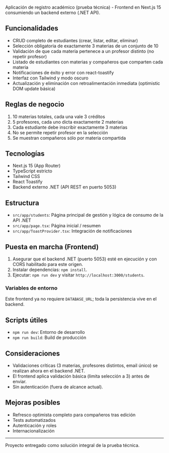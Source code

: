 Aplicación de registro académico (prueba técnica) - Frontend en Next.js 15 consumiendo un backend externo (.NET API).

## Funcionalidades

- CRUD completo de estudiantes (crear, listar, editar, eliminar)
- Selección obligatoria de exactamente 3 materias de un conjunto de 10
- Validación de que cada materia pertenece a un profesor distinto (no repetir profesor)
- Listado de estudiantes con materias y compañeros que comparten cada materia
- Notificaciones de éxito y error con react-toastify
- Interfaz con Tailwind y modo oscuro
- Actualización y eliminación con retroalimentación inmediata (optimistic DOM update básica)

## Reglas de negocio

1. 10 materias totales, cada una vale 3 créditos
2. 5 profesores, cada uno dicta exactamente 2 materias
3. Cada estudiante debe inscribir exactamente 3 materias
4. No se permite repetir profesor en la selección
5. Se muestran compañeros sólo por materia compartida

## Tecnologías

- Next.js 15 (App Router)
- TypeScript estricto
- Tailwind CSS
- React Toastify
- Backend externo .NET (API REST en puerto 5053)

## Estructura

- `src/app/students`: Página principal de gestión y lógica de consumo de la API .NET
- `src/app/page.tsx`: Página inicial / resumen
- `src/app/ToastProvider.tsx`: Integración de notificaciones

## Puesta en marcha (Frontend)

1. Asegurar que el backend .NET (puerto 5053) esté en ejecución y con CORS habilitado para este origen.
2. Instalar dependencias: `npm install`.
3. Ejecutar: `npm run dev` y visitar `http://localhost:3000/students`.

### Variables de entorno

Este frontend ya no requiere `DATABASE_URL`; toda la persistencia vive en el backend.

## Scripts útiles

- `npm run dev`: Entorno de desarrollo
- `npm run build`: Build de producción

## Consideraciones

- Validaciones críticas (3 materias, profesores distintos, email único) se realizan ahora en el backend .NET.
- El frontend aplica validación básica (limita selección a 3) antes de enviar.
- Sin autenticación (fuera de alcance actual).

## Mejoras posibles

- Refresco optimista completo para compañeros tras edición
- Tests automatizados
- Autenticación y roles
- Internacionalización

---
Proyecto entregado como solución integral de la prueba técnica.
